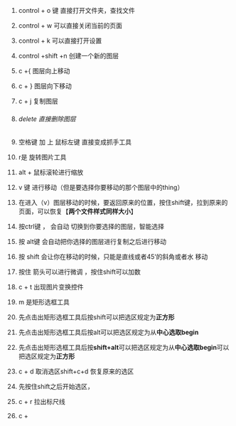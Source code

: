 1.  control + o 键 直接打开文件夹，查找文件

2. control + w 可以直接关闭当前的页面

3. control + k 可以直接打开设置

4. control +shift +n  创建一个新的图层

5. c +{   图层向上移动

6. c + }    图层向下移动

7.  c + j  复制图层

8. ###### delete 直接删除图层

9. 空格键 加 上 鼠标左键 直接变成抓手工具

10.  r是 旋转图片工具

11. alt + 鼠标滚轮进行缩放

12. v 键 进行移动（但是要选择你要移动的那个图层中的thing）

13. 在进入（v）图层移动的时候，要返回原来的位置，按住shift键，拉到原来的页面，可以恢复【**两个文件样式同样大小**】

14. 按ctrl键 ， 会自动 切换到你要选择的图层，智能选择

15. 按 alt键 会自动把你选择的图层进行复制之后进行移动

16. 按 shift 会让你在移动的时候，只能是直线或者45‘的斜角或者水 移动 

17. 按住 箭头可以进行微调 ，按住shift可以加数

18. c + t 出现图片变换控件

19.  m 是矩形选框工具

20. 先点击出矩形选框工具后按shift可以把选区规定为**正方形**

21. 先点击出矩形选框工具后按alt可以把选区规定为从**中心选取begin**

22. 先点击出矩形选框工具后按**shift+alt**可以把选区规定为从**中心选取begin**可以把选区规定为**正方形**

23. c + d 取消选区shift+c+d 恢复原来的选区

24. 先按住shift之后开始选区，

25. c + r  拉出标尺线

26. c + 
